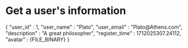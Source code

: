 # Get a user&apos;s information

<api-endpoint openapi-path="../cotalk.yaml" endpoint="/api/user/{userid}" method="GET">

<response type="200">
<sample>
{   
    "user_id" : 1,
    "user_name" : "Plato",
    "user_email" : "Plato@Athens.com",
    "description" : "A great philosopher",
    "register_time" : 1712025307.24112,
    "avatar" : {FILE_BINARY}
}
</sample>

</response>

</api-endpoint>